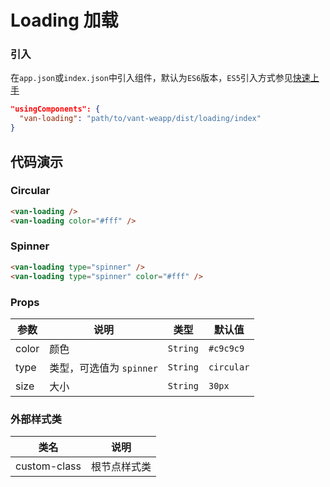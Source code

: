 # Loading 加载

### 引入

在`app.json`或`index.json`中引入组件，默认为`ES6`版本，`ES5`引入方式参见[快速上手](#/quickstart)

```json
"usingComponents": {
  "van-loading": "path/to/vant-weapp/dist/loading/index"
}
```


## 代码演示

### Circular

```html
<van-loading />
<van-loading color="#fff" />
```

### Spinner

```html
<van-loading type="spinner" />
<van-loading type="spinner" color="#fff" />
```

### Props

| 参数 | 说明 | 类型 | 默认值 |
|-----------|-----------|-----------|-------------|
| color | 颜色 | `String` | `#c9c9c9` |
| type | 类型，可选值为 `spinner` | `String` | `circular` |
| size | 大小 | `String` | `30px` |

### 外部样式类

| 类名 | 说明 |
|-----------|-----------|
| custom-class | 根节点样式类 |
